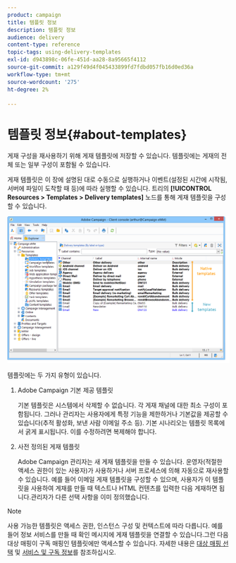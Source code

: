 ```yaml
---
product: campaign
title: 템플릿 정보
description: 템플릿 정보
audience: delivery
content-type: reference
topic-tags: using-delivery-templates
exl-id: d943898c-06fe-451d-aa28-8a95665f4112
source-git-commit: a129f49d4f045433899fd7fdbd057fb16d0ed36a
workflow-type: tm+mt
source-wordcount: '275'
ht-degree: 2%

---
```


# 템플릿 정보{#about-templates}

게재 구성을 재사용하기 위해 게재 템플릿에 저장할 수 있습니다. 템플릿에는 게재의 전체 또는 일부 구성이 포함될 수 있습니다.

게재 템플릿은 이 장에 설명된 대로 수동으로 실행하거나 이벤트(설정된 시간에 시작됨, 서버에 파일이 도착할 때 등)에 따라 실행할 수 있습니다. 트리의 **[!UICONTROL Resources > Templates > Delivery templates]** 노드를 통해 게재 템플릿을 구성할 수 있습니다.

![](assets/s_user_template_list.png)

템플릿에는 두 가지 유형이 있습니다.

1. Adobe Campaign 기본 제공 템플릿

   기본 템플릿은 시스템에서 삭제할 수 없습니다. 각 게재 채널에 대한 최소 구성이 포함됩니다. 그러나 관리자는 사용자에게 특정 기능을 제한하거나 기본값을 제공할 수 있습니다(추적 활성화, 보낸 사람 이메일 주소 등). 기본 시나리오는 템플릿 목록에서 굵게 표시됩니다. 이를 수정하려면 복제해야 합니다.

1. 사전 정의된 게재 템플릿

   Adobe Campaign 관리자는 새 게재 템플릿을 만들 수 있습니다. 운영자(적절한 액세스 권한이 있는 사용자)가 사용하거나 서버 프로세스에 의해 자동으로 재사용할 수 있습니다. 예를 들어 이메일 게재 템플릿을 구성할 수 있으며, 사용자가 이 템플릿을 사용하여 게재를 만들 때 텍스트나 HTML 컨텐츠를 입력한 다음 게재하면 됩니다.관리자가 다른 선택 사항을 이미 정의했습니다.

>[!NOTE]
>
>사용 가능한 템플릿은 액세스 권한, 인스턴스 구성 및 컨텍스트에 따라 다릅니다. 예를 들어 정보 서비스를 만들 때 확인 메시지에 게재 템플릿을 연결할 수 있습니다.그런 다음 대상 매핑이 구독 매핑인 템플릿에만 액세스할 수 있습니다. 자세한 내용은 [대상 매핑 선택](selecting-a-target-mapping.md) 및 [서비스 및 구독 정보](about-services-and-subscriptions.md)를 참조하십시오.
